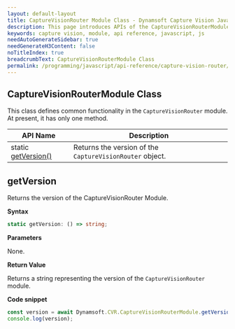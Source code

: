 ```yaml
---
layout: default-layout
title: CaptureVisionRouter Module Class - Dynamsoft Capture Vision JavaScript Edition API
description: This page introduces APIs of the CaptureVisionRouterModule class of Dynamsoft Capture Vision JavaScript Edition.
keywords: capture vision, module, api reference, javascript, js
needAutoGenerateSidebar: true
needGenerateH3Content: false
noTitleIndex: true
breadcrumbText: CaptureVisionRouterModule Class
permalink: /programming/javascript/api-reference/capture-vision-router/capture-vision-router-module-class.html
---
```


## CaptureVisionRouterModule Class

This class defines common functionality in the `CaptureVisionRouter` module. At present, it has only one method.

| API Name                           | Description                                              |
| ---------------------------------- | -------------------------------------------------------- |
| static [getVersion()](#getversion) | Returns the version of the `CaptureVisionRouter` object. |

## getVersion

Returns the version of the CaptureVisionRouter Module.

**Syntax**

```typescript
static getVersion: () => string;
```

**Parameters**

None.

**Return Value**

Returns a string representing the version of the `CaptureVisionRouter` module.

**Code snippet**

```javascript
const version = await Dynamsoft.CVR.CaptureVisionRouterModule.getVersion();
console.log(version);
```
